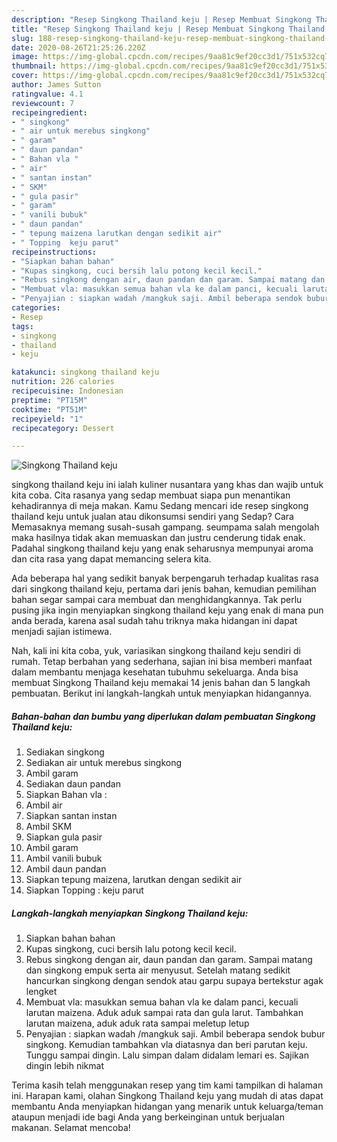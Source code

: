 ```yaml
---
description: "Resep Singkong Thailand keju | Resep Membuat Singkong Thailand keju Yang Bisa Manjain Lidah"
title: "Resep Singkong Thailand keju | Resep Membuat Singkong Thailand keju Yang Bisa Manjain Lidah"
slug: 188-resep-singkong-thailand-keju-resep-membuat-singkong-thailand-keju-yang-bisa-manjain-lidah
date: 2020-08-26T21:25:26.220Z
image: https://img-global.cpcdn.com/recipes/9aa81c9ef20cc3d1/751x532cq70/singkong-thailand-keju-foto-resep-utama.jpg
thumbnail: https://img-global.cpcdn.com/recipes/9aa81c9ef20cc3d1/751x532cq70/singkong-thailand-keju-foto-resep-utama.jpg
cover: https://img-global.cpcdn.com/recipes/9aa81c9ef20cc3d1/751x532cq70/singkong-thailand-keju-foto-resep-utama.jpg
author: James Sutton
ratingvalue: 4.1
reviewcount: 7
recipeingredient:
- " singkong"
- " air untuk merebus singkong"
- " garam"
- " daun pandan"
- " Bahan vla "
- " air"
- " santan instan"
- " SKM"
- " gula pasir"
- " garam"
- " vanili bubuk"
- " daun pandan"
- " tepung maizena larutkan dengan sedikit air"
- " Topping  keju parut"
recipeinstructions:
- "Siapkan bahan bahan"
- "Kupas singkong, cuci bersih lalu potong kecil kecil."
- "Rebus singkong dengan air, daun pandan dan garam. Sampai matang dan singkong empuk serta air menyusut. Setelah matang sedikit hancurkan singkong dengan sendok atau garpu supaya bertekstur agak lengket"
- "Membuat vla: masukkan semua bahan vla ke dalam panci, kecuali larutan maizena. Aduk aduk sampai rata dan gula larut. Tambahkan larutan maizena, aduk aduk rata sampai meletup letup"
- "Penyajian : siapkan wadah /mangkuk saji. Ambil beberapa sendok bubur singkong. Kemudian tambahkan vla diatasnya dan beri parutan keju. Tunggu sampai dingin. Lalu simpan dalam didalam lemari es. Sajikan dingin lebih nikmat"
categories:
- Resep
tags:
- singkong
- thailand
- keju

katakunci: singkong thailand keju 
nutrition: 226 calories
recipecuisine: Indonesian
preptime: "PT15M"
cooktime: "PT51M"
recipeyield: "1"
recipecategory: Dessert

---
```



![Singkong Thailand keju](https://img-global.cpcdn.com/recipes/9aa81c9ef20cc3d1/751x532cq70/singkong-thailand-keju-foto-resep-utama.jpg)


singkong thailand keju ini ialah kuliner nusantara yang khas dan wajib untuk kita coba. Cita rasanya yang sedap membuat siapa pun menantikan kehadirannya di meja makan.
Kamu Sedang mencari ide resep singkong thailand keju untuk jualan atau dikonsumsi sendiri yang Sedap? Cara Memasaknya memang susah-susah gampang. seumpama salah mengolah maka hasilnya tidak akan memuaskan dan justru cenderung tidak enak. Padahal singkong thailand keju yang enak seharusnya mempunyai aroma dan cita rasa yang dapat memancing selera kita.



Ada beberapa hal yang sedikit banyak berpengaruh terhadap kualitas rasa dari singkong thailand keju, pertama dari jenis bahan, kemudian pemilihan bahan segar sampai cara membuat dan menghidangkannya. Tak perlu pusing jika ingin menyiapkan singkong thailand keju yang enak di mana pun anda berada, karena asal sudah tahu triknya maka hidangan ini dapat menjadi sajian istimewa.


Nah, kali ini kita coba, yuk, variasikan singkong thailand keju sendiri di rumah. Tetap berbahan yang sederhana, sajian ini bisa memberi manfaat dalam membantu menjaga kesehatan tubuhmu sekeluarga. Anda bisa membuat Singkong Thailand keju memakai 14 jenis bahan dan 5 langkah pembuatan. Berikut ini langkah-langkah untuk menyiapkan hidangannya.

<!--inarticleads1-->

##### Bahan-bahan dan bumbu yang diperlukan dalam pembuatan Singkong Thailand keju:

1. Sediakan  singkong
1. Sediakan  air untuk merebus singkong
1. Ambil  garam
1. Sediakan  daun pandan
1. Siapkan  Bahan vla :
1. Ambil  air
1. Siapkan  santan instan
1. Ambil  SKM
1. Siapkan  gula pasir
1. Ambil  garam
1. Ambil  vanili bubuk
1. Ambil  daun pandan
1. Siapkan  tepung maizena, larutkan dengan sedikit air
1. Siapkan  Topping : keju parut




<!--inarticleads2-->

##### Langkah-langkah menyiapkan Singkong Thailand keju:

1. Siapkan bahan bahan
1. Kupas singkong, cuci bersih lalu potong kecil kecil.
1. Rebus singkong dengan air, daun pandan dan garam. Sampai matang dan singkong empuk serta air menyusut. Setelah matang sedikit hancurkan singkong dengan sendok atau garpu supaya bertekstur agak lengket
1. Membuat vla: masukkan semua bahan vla ke dalam panci, kecuali larutan maizena. Aduk aduk sampai rata dan gula larut. Tambahkan larutan maizena, aduk aduk rata sampai meletup letup
1. Penyajian : siapkan wadah /mangkuk saji. Ambil beberapa sendok bubur singkong. Kemudian tambahkan vla diatasnya dan beri parutan keju. Tunggu sampai dingin. Lalu simpan dalam didalam lemari es. Sajikan dingin lebih nikmat




Terima kasih telah menggunakan resep yang tim kami tampilkan di halaman ini. Harapan kami, olahan Singkong Thailand keju yang mudah di atas dapat membantu Anda menyiapkan hidangan yang menarik untuk keluarga/teman ataupun menjadi ide bagi Anda yang berkeinginan untuk berjualan makanan. Selamat mencoba!
